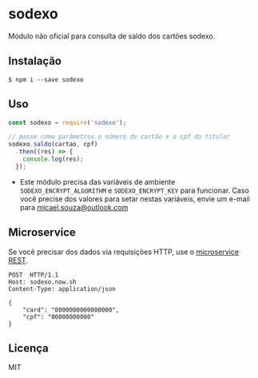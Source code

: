 # sodexo
Módulo não oficial para consulta de saldo dos cartões sodexo.

## Instalação
```
$ npm i --save sodexo
```

## Uso

```javascript
const sodexo = require('sodexo');

// passe como parâmetros o número do cartão e o cpf do titular
sodexo.saldo(cartao, cpf)
  .then((res) => {
    console.log(res);
  });
```
* Este módulo precisa das variáveis de ambiente `SODEXO_ENCRYPT_ALGORITHM` e `SODEXO_ENCRYPT_KEY` para funcionar. Caso você precise dos valores para setar nestas variáveis, envie um e-mail para micael.souza@outlook.com

## Microservice
Se você precisar dos dados via requisições HTTP, use o [microservice REST][0].
```http
POST  HTTP/1.1
Host: sodexo.now.sh
Content-Type: application/json

{
	"card": "0000000000000000",
	"cpf": "00000000000"
}
```

## Licença
MIT

[0]:https://github.com/sodexounofficial/sodexo-microservice
